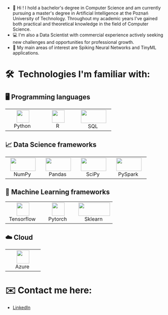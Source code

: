 - 👋 Hi ! I hold a bachelor's degree in Computer Science and am currently pursuing a master's degree in Artificial Intelligence at the Poznań University of Technology. Throughout my academic years I've gained both practical and theoretical knowledge in the field of Computer Science.
- 💻 I'm also a Data Scientist with commercial experience actively seeking new challenges and opportunities for professional growth.
- 👀 My main areas of interest are Spiking Neural Networks and TinyML applications.

# 🛠 &nbsp;Technologies I'm familiar with:
## 🖥️ Programming languages

<table align="center">
  <tr>
    <td align="center" width="96">
      <a><img src="https://img.icons8.com/color/48/000000/python.png" width="40" height="40"/></a>
      <br>Python&nbsp
    </td>
    <td align="center" width="96">
      <a><img src="https://upload.wikimedia.org/wikipedia/commons/thumb/1/1b/R_logo.svg/640px-R_logo.svg.png" width="40" height="40"/></a>
      <br>R&nbsp
    </td>
    <td align="center" width="96">
      <a><img src="https://upload.wikimedia.org/wikipedia/commons/thumb/8/87/Sql_data_base_with_logo.png/800px-Sql_data_base_with_logo.png" width="80" height="42"/></a>
      <br>SQL&nbsp
    </td>
  </tr>
</table>

## 📈 Data Science frameworks

<table align="center">
  <tr>
    <td align="center" width="96">
      <a><img src="https://upload.wikimedia.org/wikipedia/commons/thumb/3/31/NumPy_logo_2020.svg/768px-NumPy_logo_2020.svg.png" width="80" height="42"/></a>
      <br>NumPy&nbsp
    </td>
    <td align="center" width="96">
      <a><img src="https://upload.wikimedia.org/wikipedia/commons/thumb/e/ed/Pandas_logo.svg/768px-Pandas_logo.svg.png?20200209204934" width="80" height="42"/></a>
      <br>Pandas&nbsp
    </td>
    <td align="center" width="96">
      <a><img src="https://upload.wikimedia.org/wikipedia/commons/thumb/b/b2/SCIPY_2.svg/640px-SCIPY_2.svg.png" width="80" height="42"/></a>
      <br>SciPy&nbsp
    </td>
    <td align="center" width="96">
      <a><img src="https://miro.medium.com/v2/1*nPcdyVwgcuEZiEZiRqApug.jpeg" width="80" height="42"/></a>
      <br>PySpark&nbsp
    </td>
  </tr>
</table>

## 🤖 Machine Learning frameworks

<table align="center">
  <tr>
    <td align="center" width="96">
      <a><img src="https://upload.wikimedia.org/wikipedia/commons/thumb/2/2d/Tensorflow_logo.svg/115px-Tensorflow_logo.svg.png" width="40" height="42"/></a>
      <br>Tensorflow&nbsp
    </td>
    <td align="center" width="96">
      <a><img src="https://upload.wikimedia.org/wikipedia/commons/thumb/9/99/Pytorch-svgrepo-com.svg/640px-Pytorch-svgrepo-com.svg.png" width="40" height="42"/></a>
      <br>Pytorch&nbsp
    </td>
    <td align="center" width="96">
      <a><img src="https://upload.wikimedia.org/wikipedia/commons/thumb/0/05/Scikit_learn_logo_small.svg/260px-Scikit_learn_logo_small.svg.png" width="100" height="42"/></a>
      <br>Sklearn&nbsp
    </td>
  </tr>
</table>

## ☁️ Cloud

<table align="center">
  <tr>
    <td align="center" width="96">
      <a><img src="https://upload.wikimedia.org/wikipedia/commons/thumb/c/cb/New-azure-logo-square.png/640px-New-azure-logo-square.png" width="40" height="42"/></a>
      <br>Azure&nbsp
    </td>
  </tr>
</table>

# ✉️ Contact me here:
- [LinkedIn](https://www.linkedin.com/in/sebastian-szczepaniak-4440b9217/)
